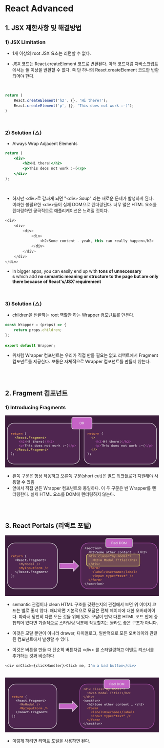 # React Advanced

## 1. JSX 제한사항 및 해결방법

### 1) JSX Limitation

-   1개 이상의 root JSX 요소는 리턴할 수 없다.

-   JSX 코드는 React.createElement 코드로 변환된다. 아래 코드처럼 자바스크립트에서는 둘 이상을 반환할 수 없다. 즉 단 하나의 React.createElement 코드만 반환되어야 한다.

<br>

```javascript
return (
    React.createElement('h2', {}, 'Hi there!');
    React.createElement('p', {}, 'This does not work :-(');
)
```

<br>

### 2) Solution (△)

-   Always Wrap Adjacent Elements

```jsx
return (
    <div>
        <h2>Hi there!</h2>
        <p>This deos not work :-(</p>
    </div>
);
```

<br>

-   하지만 \<div\>로 감싸게 되면 \"\<div\> Soup\" 라는 새로운 문제가 발생하게 된다. 이러한 불필요한 \<div\>들이 실제 DOM으로 렌더링된다. 너무 많은 HTML 요소를 렌더링하면 궁극적으로 애플리케이션은 느려질 것이다.

```javascript
<div>
    <div>
        <div>
            <div>
                <h2>Some content - yeah, this can really happen</h2>
            </div>
        </div>
    </div>
</div>
```

-   In bigger apps, you can easily end up with **tons of unnecessary <div>s** which add **no semantic meaning or structure to the page but are only there because of React's/JSX'requirement**

<br>

### 3) Solution (△)

-   children을 반환하는 root 역할만 하는 Wrapper 컴포넌트를 만든다.

```javascript
const Wrapper = (props) => {
    return props.children;
};

export default Wrapper;
```

-   위처럼 Wrapper 컴포넌트는 우리가 직접 만들 필요는 없고 리액트에서 Fragment 컴포넌트를 제공한다. 보통은 자체적으로 Wrapper 컴포넌트를 만들지 않는다.

<br><br>

## 2. Fragment 컴포넌트

### 1) Introducing Fragments

<img src="./images.png" width="600px"/>

-   왼쪽 구문은 항상 작동하고 오른쪽 구문(short cut)은 빌드 워크플로가 지원해야 사용할 수 있음
-   앞에서 직접 만든 Wrapper 컴포넌트와 동일하다. 이 두 구문은 빈 Wrapper를 렌더링한다. 실제 HTML 요소를 DOM에 렌더링하지 않는다.

<br><br>

## 3. React Portals (리액트 포털)

<img src="./images2.png" width="600px">

-   semantic 관점이나 clean HTML 구조를 갖췄는지의 관점에서 보면 위 이미지 코드는 별로 좋지 않다. 왜냐햐면 기본적으로 모달은 전체 페이지에 대한 오버레이이다. 따라서 당연히 다른 모든 것들 위에 있다. 모달이 만약 다른 HTML 코드 안에 중첩되어 있다면 기술적으로 스타일링 덕분에 작동할지는 몰라도 좋은 구조가 아니다.
-   이것은 모달 뿐만이 아니라 drawer, 다이얼로그, 일반적으로 모든 오버레이와 관련된 컴포넌트에서 발생할 수 있다.

-   이것은 버튼을 만들 때 단순히 버튼처럼 \<div\> 를 스타일링하고 이벤트 리스너를 추가하는 것과 비슷하다

```javascript
<div onClick={clickHandler}>Click me, I'm a bad button</div>
```

<br>

<img src="./images3.png" width="600px">

-   이렇게 하려면 리액트 포털을 사용하면 된다.
